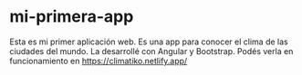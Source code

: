 # mi-primera-app
Esta es mi primer aplicación web. Es una app para conocer el clima de las ciudades del mundo.
La desarrollé con Angular y Bootstrap.
Podés verla en funcionamiento en https://climatiko.netlify.app/
